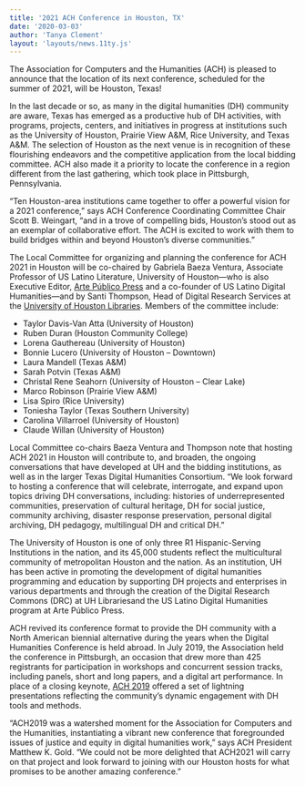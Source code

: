 ```yaml
---
title: '2021 ACH Conference in Houston, TX'
date: '2020-03-03'
author: 'Tanya Clement'
layout: 'layouts/news.11ty.js'
---
```

The Association for Computers and the Humanities (ACH) is pleased to announce that the location of its next conference, scheduled for the summer of 2021, will be Houston, Texas!

In the last decade or so, as many in the digital humanities (DH) community are aware, Texas has emerged as a productive hub of DH activities, with programs, projects, centers, and initiatives in progress at institutions such as the University of Houston, Prairie View A&amp;M, Rice University, and Texas A&amp;M. The selection of Houston as the next venue is in recognition of these flourishing endeavors and the competitive application from the local bidding committee. ACH also made it a priority to locate the conference in a region different from the last gathering, which took place in Pittsburgh, Pennsylvania.

“Ten Houston-area institutions came together to offer a powerful vision for a 2021 conference,” says ACH Conference Coordinating Committee Chair Scott B. Weingart, “and in a trove of compelling bids, Houston’s stood out as an exemplar of collaborative effort. The ACH is excited to work with them to build bridges within and beyond Houston’s diverse communities.”

The Local Committee for organizing and planning the conference for ACH 2021 in Houston will be co-chaired by Gabriela Baeza Ventura, Associate Professor of US Latino Literature, University of Houston—who is also Executive Editor, [<span lang="es">Arte Público</span> Press](https://artepublicopress.com/) and a co-founder of US Latino Digital Humanities—and by Santi Thompson, Head of Digital Research Services at the [University of Houston Libraries](https://libraries.uh.edu/). Members of the committee include:

- Taylor Davis-Van Atta (University of Houston)
- Ruben Duran (Houston Community College)
- Lorena Gauthereau (University of Houston)
- Bonnie Lucero (University of Houston – Downtown)
- Laura Mandell (Texas A&amp;M)
- Sarah Potvin (Texas A&amp;M)
- Christal Rene Seahorn (University of Houston – Clear Lake)
- Marco Robinson (Prairie View A&amp;M)
- Lisa Spiro (Rice University)
- Toniesha Taylor (Texas Southern University)
- Carolina Villarroel (University of Houston)
- Claude Willan (University of Houston)

Local Committee co-chairs Baeza Ventura and Thompson note that hosting ACH 2021 in Houston will contribute to, and broaden, the ongoing conversations that have developed at UH and the bidding institutions, as well as in the larger Texas Digital Humanities Consortium. “We look forward to hosting a conference that will celebrate, interrogate, and expand upon topics driving DH conversations, including: histories of underrepresented communities, preservation of cultural heritage, DH for social justice, community archiving, disaster response preservation, personal digital archiving, DH pedagogy, multilingual DH and critical DH.”

The University of Houston is one of only three R1 Hispanic-Serving Institutions in the nation, and its 45,000 students reflect the multicultural community of metropolitan Houston and the nation. As an institution, UH has been active in promoting the development of digital humanities programming and education by supporting DH projects and enterprises in various departments and through the creation of the Digital Research Commons (DRC) at UH Librariesand the US Latino Digital Humanities program at <span lang="es">Arte Público</span> Press.

ACH revived its conference format to provide the DH community with a North American biennial alternative during the years when the Digital Humanities Conference is held abroad. In July 2019, the Association held the conference in Pittsburgh, an occasion that drew more than 425 registrants for participation in workshops and concurrent session tracks, including panels, short and long papers, and a digital art performance. In place of a closing keynote, [ACH 2019](http://ach2019.ach.org/) offered a set of lightning presentations reflecting the community’s dynamic engagement with DH tools and methods.

“ACH2019 was a watershed moment for the Association for Computers and the Humanities, instantiating a vibrant new conference that foregrounded issues of justice and equity in digital humanities work,” says ACH President Matthew K. Gold. “We could not be more delighted that ACH2021 will carry on that project and look forward to joining with our Houston hosts for what promises to be another amazing conference.”
